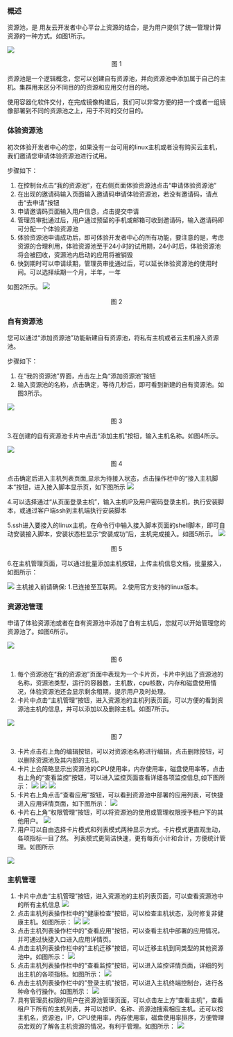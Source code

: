 
### 概述
资源池，是 用友云开发者中心平台上资源的结合，是为用户提供了统一管理计算资源的一种方式。如图1所示。

![](/articles/cloud/3-/images/pool1.png)
<p align="center"> 图 1</p>

资源池是一个逻辑概念，您可以创建自有资源池，并向资源池中添加属于自己的主机。集群用来区分不同目的的资源和应用交付目的地。

使用容器化软件交付，在完成镜像构建后，我们可以非常方便的把一个或者一组镜像部署到不同的资源池之上，用于不同的交付目的。

### 体验资源池
初次体验开发者中心的您，如果没有一台可用的linux主机或者没有购买云主机，我们邀请您申请体验资源池进行试用。

步骤如下：

1. 在控制台点击“我的资源池”，在右侧页面体验资源池点击“申请体验资源池”
2. 在出现的邀请码输入页面输入邀请码申请体验资源池，若没有邀请码，请点击“去申请”按钮
3. 申请邀请码页面输入用户信息，点击提交申请
4. 管理员审批通过后，用户通过预留的手机或邮箱可收到邀请码，输入邀请码即可分配一个体验资源池
5. 体验资源池申请成功后，即可体验开发者中心的所有功能，要注意的是，考虑资源的合理利用，体验资源池至于24小时的试用期，24小时后，体验资源池将会被回收，资源池内启动的应用将被销毁
6. 快到期时可以申请续期，管理员审批通过后，可以延长体验资源池的使用时间。可以选择续期一个月，半年，一年

如图2所示。
![](/articles/cloud/3-/images/pool17.png)
<p align="center"> 图 2</p>

### 自有资源池
您可以通过“添加资源池”功能新建自有资源池，将私有主机或者云主机接入资源池。

步骤如下：

1. 在“我的资源池”界面，点击左上角“添加资源池”按钮
2. 输入资源池的名称，点击确定，等待几秒后，即可看到新建的自有资源池。如图3所示。

![](/articles/cloud/3-/images/pool3.png)
<p align="center"> 图 3</p>

3.在创建的自有资源池卡片中点击“添加主机”按钮，输入主机名称。如图4所示。

![](/articles/cloud/3-/images/pool4.png)
<p align="center"> 图 4</p>

点击确定后进入主机列表页面,显示为待接入状态，点击操作栏中的“接入主机脚本”按钮，进入接入脚本显示页，如下图所示
![](/articles/cloud/3-/images/pool20.png)


4.可以选择通过“从页面登录主机”，输入主机IP及用户密码登录主机，执行安装脚本，或通过客户端ssh到主机端执行安装脚本

5.ssh进入要接入的linux主机，在命令行中输入接入脚本页面的shell脚本，即可自动安装接入脚本，安装状态栏显示“安装成功”后，主机完成接入。如图5所示。![](/articles/cloud/3-/images/pool16.png)
<p align="center"> 图 5</p>

6.在主机管理页面，可以通过批量添加主机按钮，上传主机信息文档，批量接入，如图所示：

![](/articles/cloud/3-/images/pool7.png)
主机接入前请确保:
1.已连接至互联网。
2.使用官方支持的linux版本。

### 资源池管理
申请了体验资源池或者在自有资源池中添加了自有主机后，您就可以开始管理您的资源池了。如图6所示。
![](/articles/cloud/3-/images/pool2.png)
<p align="center"> 图 6</p>

1. 每个资源池在“我的资源池”页面中表现为一个卡片页，卡片中列出了资源池的名称，资源池类型，运行的容器数，主机数，cpu核数，内存和磁盘使用情况，体验资源池还会显示剩余租期，提示用户及时处理。
2. 卡片中点击“主机管理”按钮，进入资源池的主机列表页面，可以方便的看到资源池主机的信息，并可以添加以及删除主机。如图7所示。

![](/articles/cloud/3-/images/pool24.png)
<p align="center"> 图 7</p>

3. 卡片点击右上角的编辑按钮，可以对资源池名称进行编辑，点击删除按钮，可以删除资源池及其内部的主机。
4. 卡片上会简略显示出资源池的CPU使用率，内存使用率，磁盘使用率等，点击右上角的“查看监控”按钮，可以进入监控页面查看详细各项监控信息,如下图所示：
![](/articles/cloud/3-/images/pool11.png)
![](/articles/cloud/3-/images/pool12.png)
![](/articles/cloud/3-/images/pool13.png)
5. 卡片右上角点击“查看应用”按钮，可以看到资源池中部署的应用列表，可快捷进入应用详情页面，如下图所示：
![](/articles/cloud/3-/images/pool14.png)
6. 卡片右上角“权限管理”按钮，可以将资源池的使用或管理权限授予租户下的其他用户。
![](/articles/cloud/3-/images/pool25.png)
7. 用户可以自由选择卡片模式和列表模式两种显示方式。卡片模式更直观生动，各项指标一目了然。 列表模式更简洁快速，更有每页小计和合计，方便统计管理。如图所示

![](/articles/cloud/3-/images/pool23.png)

### 主机管理
1. 卡片中点击“主机管理”按钮，进入资源池的主机列表页面，可以查看资源池中的所有主机信息
![](/articles/cloud/3-/images/pool24.png)
2. 点击主机列表操作栏中的"健康检查"按钮，可以检查主机状态，及时修复非健康主机。如图所示：
![](/articles/cloud/3-/images/pool8.png)
![](/articles/cloud/3-/images/pool10.png)
3. 点击主机列表操作栏中的"查看应用"按钮，可以查看主机中部署的应用情况，并可通过快捷入口进入应用详情页。
4. 点击主机列表操作栏中的"主机迁移"按钮，可以迁移主机到同类型的其他资源池中。如图所示：
![](/articles/cloud/3-/images/pool26.png)
5. 点击主机列表操作栏中的"查看监控"按钮，可以进入监控详情页面，详细的列出主机的各项指标。如图所示：
![](/articles/cloud/3-/images/pool27.png)
6. 点击主机列表操作栏中的"登录主机"按钮，可以进入主机终端控制台，进行各种命令行操作。如图所示：
![](/articles/cloud/3-/images/pool28.png)
7. 具有管理员权限的用户在资源池管理页面，可以点击左上方“查看主机”，查看租户下所有的主机列表，并可以按IP、名称、资源池搜索相应主机。还可以按主机名，资源池，IP，CPU使用率，内存使用率，磁盘使用率排序，方便管理员宏观的了解各主机资源的情况，有利于管理。如图所示：
![](/articles/cloud/3-/images/pool18.png)






